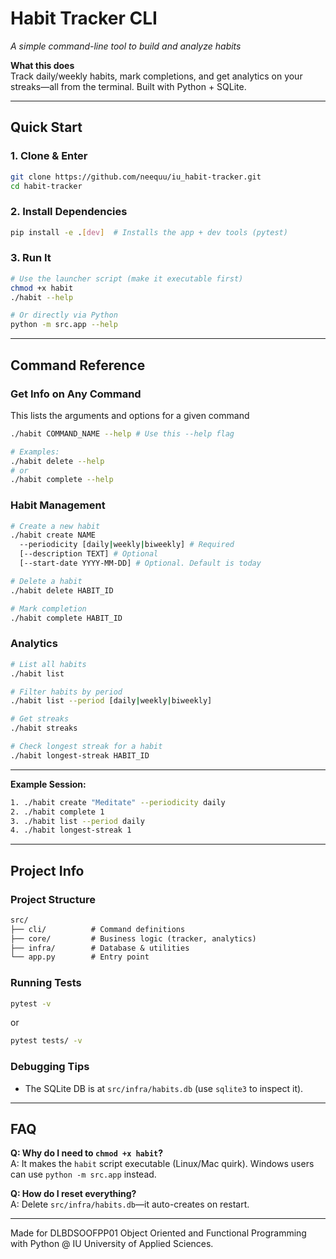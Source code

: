 # Habit Tracker CLI  
*A simple command-line tool to build and analyze habits*  

**What this does**  
Track daily/weekly habits, mark completions, and get analytics on your streaks—all from the terminal. Built with Python + SQLite.  

---

## Quick Start  

### 1. Clone & Enter  
```bash
git clone https://github.com/neequu/iu_habit-tracker.git
cd habit-tracker
```

### 2. Install Dependencies  
```bash
pip install -e .[dev]  # Installs the app + dev tools (pytest)
```

### 3. Run It 
```bash
# Use the launcher script (make it executable first)
chmod +x habit
./habit --help

# Or directly via Python
python -m src.app --help
```

---

## Command Reference

### **Get Info on Any Command**
This lists the arguments and options for a given command
```bash
./habit COMMAND_NAME --help # Use this --help flag

# Examples:
./habit delete --help
# or
./habit complete --help
```

### **Habit Management**
```bash
# Create a new habit
./habit create NAME 
  --periodicity [daily|weekly|biweekly] # Required
  [--description TEXT] # Optional
  [--start-date YYYY-MM-DD] # Optional. Default is today

# Delete a habit
./habit delete HABIT_ID

# Mark completion
./habit complete HABIT_ID 
```

### **Analytics**
```bash
# List all habits
./habit list

# Filter habits by period
./habit list --period [daily|weekly|biweekly]

# Get streaks
./habit streaks

# Check longest streak for a habit
./habit longest-streak HABIT_ID
```

---

**Example Session:**
```bash
1. ./habit create "Meditate" --periodicity daily
2. ./habit complete 1
3. ./habit list --period daily
4. ./habit longest-streak 1
```
---

## Project Info  

### Project Structure  
```markdown
src/
├── cli/          # Command definitions
├── core/         # Business logic (tracker, analytics)
├── infra/        # Database & utilities
└── app.py        # Entry point
```

### Running Tests  
```bash
pytest -v
```
or
```bash
pytest tests/ -v
```

### Debugging Tips  
- The SQLite DB is at `src/infra/habits.db` (use `sqlite3` to inspect it).  


---

## FAQ  
**Q: Why do I need to `chmod +x habit`?**  
A: It makes the `habit` script executable (Linux/Mac quirk). Windows users can use `python -m src.app` instead.  

**Q: How do I reset everything?**  
A: Delete `src/infra/habits.db`—it auto-creates on restart.  

---
Made for DLBDSOOFPP01 Object Oriented and Functional Programming with Python  @ IU University of Applied Sciences.  
 